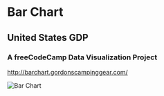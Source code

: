 # Bar Chart

## United States GDP

### A freeCodeCamp Data Visualization Project

<http://barchart.gordonscampinggear.com/>

![Bar Chart](http://gordonscampinggear.com/img/barchart.png "United States GDP")
